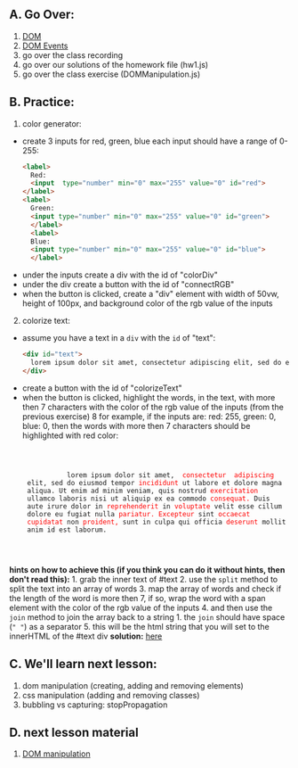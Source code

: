 ## A. Go Over:

1. [DOM](https://www.youtube.com/watch?v=KShnPYN-voI)
2. [DOM Events](https://www.youtube.com/watch?v=XF1_MlZ5l6M)
3. go over the class recording
4. go over our solutions of the homework file (hw1.js)
5. go over the class exercise (DOMManipulation.js)


## B. Practice:
1. color generator:
  * create 3 inputs for red, green, blue
      each input should have a range of 0-255:
    ```html
    <label>
      Red:
      <input  type="number" min="0" max="255" value="0" id="red">
    </label>
    <label>
      Green:
      <input type="number" min="0" max="255" value="0" id="green">
      </label>
      <label>
      Blue:
      <input type="number" min="0" max="255" value="0" id="blue">
      </label>
      ```
  * under the inputs create a div with the id of "colorDiv" 
  * under the div create a button with the id of "connectRGB" 
  * when the button is clicked, create a "div" element with width of 50vw, height of 100px, and background color of the rgb value of the inputs

2. colorize text:
  * assume you have a text in a `div` with the `id` of "text":
    ```html
    <div id="text">
      lorem ipsum dolor sit amet, consectetur adipiscing elit, sed do eiusmod tempor incididunt ut labore et dolore magna aliqua. Ut enim ad minim veniam, quis nostrud exercitation ullamco laboris nisi ut aliquip ex ea commodo consequat. Duis aute irure dolor in reprehenderit in voluptate velit esse cillum dolore eu fugiat nulla pariatur. Excepteur sint occaecat cupidatat non proident, sunt in culpa qui officia deserunt mollit anim id est laborum.
    </div>

    ```
   * create a button with the id of "colorizeText"
   * when the button is clicked, highlight the words, in the text, with more then 7 characters with the color of the rgb value of the inputs (from the previous exercise)
   8 for example, if the inputs are: red: 255, green: 0, blue: 0, then the words with more then 7 characters should be highlighted with red color:

  <code>
      <div id="text" style="margin-left: 2rem">
          lorem ipsum dolor sit amet, <span style="color: rgb(255,0,0)"> consectetur </span> <span style="color: rgb(255,0,0)">adipiscing</span> elit, sed do eiusmod tempor <span style="color: rgb(255,0,0)">incididunt</span> ut labore et dolore magna aliqua. Ut enim ad minim veniam, quis nostrud <span style="color: rgb(255,0,0)">exercitation</span> ullamco laboris nisi ut aliquip ex ea commodo <span style="color: rgb(255,0,0)">consequat.</span> Duis aute irure dolor in <span style="color: rgb(255,0,0)">reprehenderit</span> in <span style="color: rgb(255,0,0)">voluptate</span> velit esse cillum dolore eu fugiat nulla <span style="color: rgb(255,0,0)">pariatur.</span> <span style="color: rgb(255,0,0)">Excepteur</span> sint <span style="color: rgb(255,0,0)">occaecat</span> <span style="color: rgb(255,0,0)">cupidatat</span> non <span style="color: rgb(255,0,0)">proident,</span> sunt in culpa qui officia <span style="color: rgb(255,0,0)">deserunt</span> mollit anim id est laborum.
        </div>
    </code>

  **hints on how to achieve this (if you think you can do it without hints, then don't read this):**
    1. grab the inner text of #text
    2. use the `split` method to split the text into an array of words
    3. map the array of words and check if the length of the word is more then 7, if so, wrap the word with a span element with the color of the rgb value of the inputs
    4. and then use the `join` method to join the array back to a string
       1. the `join` should have space (`" "`) as a separator
    5. this will be the html string that you will set to the innerHTML of the #text div
  **solution:** [here](https://www.youtube.com/embed/EHF7xBUAmrQ?start=110&end=209)
  
## C. We'll learn next lesson:

1. dom manipulation (creating, adding and removing elements)
2. css manipulation (adding and removing classes)
3. bubbling vs capturing: stopPropagation
## D. next lesson material

1. [DOM manipulation](https://www.youtube.com/watch?v=y17RuWkWdn8)
